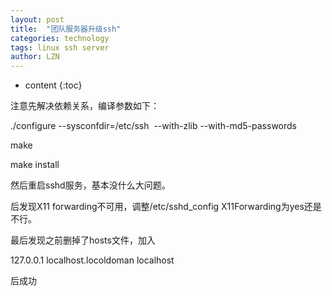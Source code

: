 ```yaml
---
layout: post
title:  "团队服务器升级ssh" 
categories: technology
tags: linux ssh server
author: LZN
---
```


* content
{:toc}

注意先解决依赖关系，编译参数如下：

./configure --sysconfdir=/etc/ssh  --with-zlib --with-md5-passwords

make

make install

然后重启sshd服务，基本没什么大问题。

后发现X11 forwarding不可用，调整/etc/sshd_config X11Forwarding为yes还是不行。

最后发现之前删掉了hosts文件，加入

127.0.0.1 localhost.locoldoman localhost

后成功
